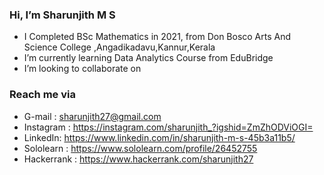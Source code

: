 ### Hi, I’m Sharunjith M S
-  I Completed BSc Mathematics in 2021, from Don Bosco Arts And Science College ,Angadikadavu,Kannur,Kerala
-  I’m currently learning Data Analytics Course from EduBridge
-  I’m looking to collaborate on 
### Reach me via
-  G-mail : sharunjith27@gmail.com
-  Instagram : https://instagram.com/sharunjith_?igshid=ZmZhODViOGI=
-  LinkedIn: https://www.linkedin.com/in/sharunjith-m-s-45b3a11b5/
-  Sololearn : https://www.sololearn.com/profile/26452755
-  Hackerrank : https://www.hackerrank.com/sharunjith27
